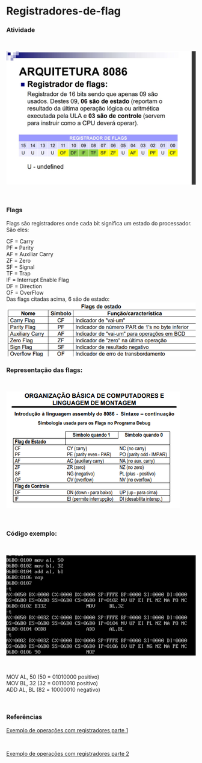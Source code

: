 # Registradores-de-flag

<h3>Atividade</h3>
<br/>

![Atividade](atividade.jfif "Atividade")

<br/>

<h3>Flags </h3>
Flags são registradores onde cada bit significa um estado do processador. São eles:<br/>

CF = Carry <br/>
PF = Parity <br/>
AF = Auxiliar Carry <br/>
ZF = Zero <br/>
SF = Signal <br/>
TF = Trap <br/>
IF = Interrupt Enable Flag <br/>
DF = Direction <br/>
OF = OverFlow <br/>
Das flags citadas acima, 6 são de estado: <br/>
![Flags de estado](Festado.png "Flags de estado")


<h3>Representação das flags:</h3>

<br/>

![Flags](simbologia.png)

<br/>

<h3>Código exemplo:</h3>

<br/>

![Simbologia](código.jfif "Código exemplo 1")

<br/>

MOV AL, 50 (50 = 01010000 positivo)<br/>
MOV BL, 32 (32 = 00110010 positivo)<br/>
ADD AL, BL (82 = 10000010 negativo)<br/>

<br/>

<h3>Referências</h3>

[Exemplo de operações com registradores parte 1](https://www.youtube.com/watch?v=CfVj3Iip4q4)

<br/>

[Exemplo de operações com registradores parte 2](https://www.youtube.com/watch?v=L5-YG6MYs5w&t=1967s)
